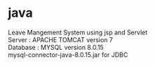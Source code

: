 # java
Leave Mangement System using jsp and Servlet <br> 
Server : APACHE TOMCAT version 7  <br>
Database : MYSQL version 8.0.15  <br>
mysql-connector-java-8.0.15.jar for JDBC
